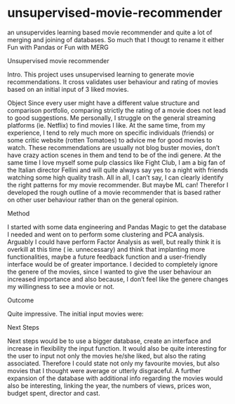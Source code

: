 # unsupervised-movie-recommender
an unsupervides learning based movie recommender and quite a lot of merging and joining of databases. So much that I thougt to rename it either Fun with Pandas or Fun with MERG

Unsupervised movie recommender 


Intro.
This project uses unsupervised learning to generate movie recommendations. It cross validates user behaviour and rating of movies based on an initial input of 3 liked movies. 

Object
Since every user might have a different value structure and comparison portfolio, comparing strictly the rating of a movie does not lead to good suggestions. Me personally, I struggle on the general streaming platforms (ie. Netflix) to find movies I like. At the same time, from my experience, I tend to rely much more on specific individuals (friends) or some critic website (rotten Tomatoes) to advice me for good movies to watch. These recommendations are usually not blog buster movies, don’t have crazy action scenes in them and tend to be of the indi genere. At the same time I love myself some pulp classics like Fight Club, I am a big fan of the Italian director Fellini and will quite always say yes to a night with friends watching some high quality trash. All in all, I can’t say, I can clearly identify the right patterns for my movie recommender. But maybe ML can! Therefor I developed the rough outline of a movie recommender that is based rather on other user behaviour rather than on the general opinion.

Method

I started with some data engineering and Pandas Magic to get the database I needed and went  on to perform some clustering and PCA analysis. Arguably I could have perform Factor Analysis as well, but really think it is overkill at this time ( ie. unnecessary) and think that implanting more functionalities, maybe a future feedback function and a user-friendly interface would be of greater importance. I decided to completely ignore the genere of the movies, since I wanted to give the user behaviour an increased importance and also because, I don’t feel like the genere changes my willingness to see a movie or not.

Outcome

Quite impressive. The initial input movies were:

Next Steps
 
Next steps would be to use a bigger database, create an interface and increase in flexibility the input function. It would also be quite interesting for the user to input not only the movies he/she liked, but also the rating associated. Therefore I could state not only my favourite movies, but also movies that I thought were average or utterly disgraceful. A further expansion of the database with additional info regarding the movies would also be interesting, linking the year, the numbers of views, prices won, budget spent, director and cast. 



